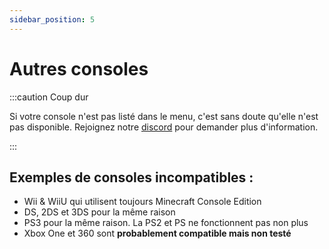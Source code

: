 ```yaml
---
sidebar_position: 5
---
```


# Autres consoles

:::caution Coup dur

Si votre console n'est pas listé dans le menu, c'est sans doute qu'elle n'est pas disponible. Rejoignez notre [discord](https://dsc.gg/kernacraft) pour demander plus d'information.

:::

## Exemples de consoles incompatibles :

- Wii & WiiU qui utilisent toujours Minecraft Console Edition
- DS, 2DS et 3DS pour la même raison
- PS3 pour la même raison. La PS2 et PS ne fonctionnent pas non plus
- Xbox One et 360 sont **probablement compatible mais non testé**
